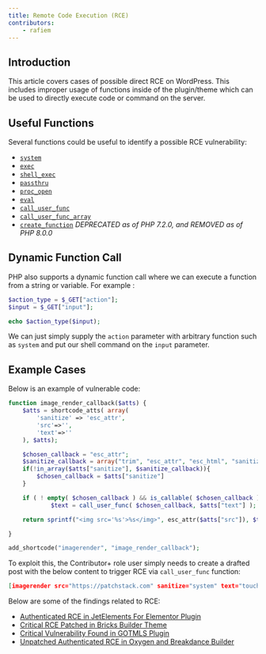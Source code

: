 ```yaml
---
title: Remote Code Execution (RCE)
contributors:
    - rafiem
---
```


## Introduction

This article covers cases of possible direct RCE on WordPress. This includes improper usage of functions inside of the plugin/theme which can be used to directly execute code or command on the server.

## Useful Functions

Several functions could be useful to identify a possible RCE vulnerability:

- [`system`](https://www.php.net/manual/en/function.system.php)
- [`exec`](https://www.php.net/manual/en/function.exec.php)
- [`shell_exec`](https://www.php.net/manual/en/function.shell-exec.php)
- [`passthru`](https://www.php.net/manual/en/function.passthru.php)
- [`proc_open`](https://www.php.net/manual/en/function.proc-open.php)
- [`eval`](https://www.php.net/manual/en/function.eval.php)
- [`call_user_func`](https://www.php.net/manual/en/function.call-user-func.php)
- [`call_user_func_array`](https://www.php.net/manual/en/function.call-user-func-array.php)
- [`create_function`](https://www.php.net/manual/en/function.create-function.php) *DEPRECATED as of PHP 7.2.0, and REMOVED as of PHP 8.0.0*

## Dynamic Function Call

PHP also supports a dynamic function call where we can execute a function from a string or variable. For example :

```php
$action_type = $_GET["action"];
$input = $_GET["input"];

echo $action_type($input);
```

We can just simply supply the `action` parameter with arbitrary function such as `system` and put our shell command on the `input` parameter.

## Example Cases

Below is an example of vulnerable code:

```php
function image_render_callback($atts) {
	$atts = shortcode_atts( array(
		'sanitize' => 'esc_attr',
		'src'=>'',
        'text'=>''
	), $atts);

    $chosen_callback = "esc_attr";
    $sanitize_callback = array("trim", "esc_attr", "esc_html", "sanitize_text_field");
    if(!in_array($atts["sanitize"], $sanitize_callback)){
        $chosen_callback = $atts["sanitize"]
    }

    if ( ! empty( $chosen_callback ) && is_callable( $chosen_callback ) ) {
            $text = call_user_func( $chosen_callback, $atts["text"] );

    return sprintf("<img src='%s'>%s</img>", esc_attr($atts["src"]), $text);

}

add_shortcode("imagerender", "image_render_callback");
```

To exploit this, the Contributor+ role user simply needs to create a drafted post with the below content to trigger RCE via `call_user_func` function:

```json
[imagerender src="https://patchstack.com" sanitize="system" text="touch /tmp/pwned"]
```

Below are some of the findings related to RCE:

- [Authenticated RCE in JetElements For Elementor Plugin](https://patchstack.com/articles/authenticated-rce-in-jetelements-for-elementor-plugin/)
- [Critical RCE Patched in Bricks Builder Theme](https://patchstack.com/articles/critical-rce-patched-in-bricks-builder-theme/)
- [Critical Vulnerability Found in GOTMLS Plugin](https://patchstack.com/articles/critical-vulnerability-found-in-gotmls-plugin/)
- [Unpatched Authenticated RCE in Oxygen and Breakdance Builder](https://patchstack.com/articles/unpatched-authenticated-rce-in-oxygen-and-breakdance-builder/)